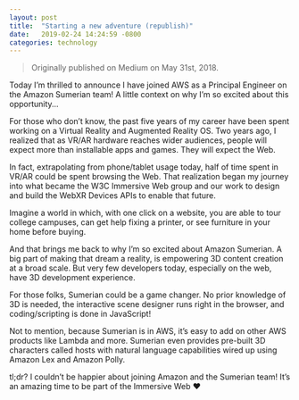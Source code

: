 ```yaml
---
layout: post
title:  "Starting a new adventure (republish)"
date:   2019-02-24 14:24:59 -0800
categories: technology
---
```

> Originally published on Medium on May 31st, 2018.

Today I’m thrilled to announce I have joined AWS as a Principal Engineer on the Amazon Sumerian team! A little context on why I’m so excited about this opportunity...

For those who don’t know, the past five years of my career have been spent working on a Virtual Reality and Augmented Reality OS. Two years ago, I realized that as VR/AR hardware reaches wider audiences, people will expect more than installable apps and games. They will expect the Web.

In fact, extrapolating from phone/tablet usage today, half of time spent in VR/AR could be spent browsing the Web. That realization began my journey into what became the W3C Immersive Web group and our work to design and build the WebXR Devices APIs to enable that future.

Imagine a world in which, with one click on a website, you are able to tour college campuses, can get help fixing a printer, or see furniture in your home before buying.

And that brings me back to why I’m so excited about Amazon Sumerian. A big part of making that dream a reality, is empowering 3D content creation at a broad scale. But very few developers today, especially on the web, have 3D development experience.

For those folks, Sumerian could be a game changer. No prior knowledge of 3D is needed, the interactive scene designer runs right in the browser, and coding/scripting is done in JavaScript!

Not to mention, because Sumerian is in AWS, it’s easy to add on other AWS products like Lambda and more. Sumerian even provides pre-built 3D characters called hosts with natural language capabilities wired up using Amazon Lex and Amazon Polly.

tl;dr? I couldn’t be happier about joining Amazon and the Sumerian team! It’s an amazing time to be part of the Immersive Web ❤